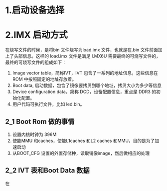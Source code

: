 # 1.启动设备选择

# 2.IMX 启动方式
在烧写文件的时候，是将bin 文件烧写为load.imx 文件，也就是在.bin 文件前面加上了头部信息。这样的 load.imx 文件是满足 I.MX6U 需要最终的可烧写文件的，最终的可烧写文件的组成如下：
1. Image vector table，简称IVT，IVT 包含了一系列的地址信息，这些信息在ROM 中按照固定的地址存放着。
2. Boot data, 启动数据，包含了镜像要拷贝到哪个地址，拷贝大小为多少等信息
3. Device configuration data，简称 DCD，设备配置信息，重点是 DDR3 的初始化配置。
4. 用户代码可执行文件，比如 led.bin。
## 2_1 Boot Rom 做的事情
1. 设置内核时钟为 396M
2. 使能MMU 和caches，使能L1caches 和L2 caches 和MMU，目的是为了加速启动
3. 从BOOT_CFG 设置的外置存储种，读取镜像image，然后做相应的处理

## 2_2 IVT 表和Boot Data 数据
在
